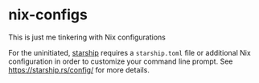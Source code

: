 # nix-configs
This is just me tinkering with Nix configurations

For the uninitiated, [starship](https::/starship.rs) requires a `starship.toml`
file or additional Nix configuration in order to customize your command line
prompt. See https://starship.rs/config/ for more details.
